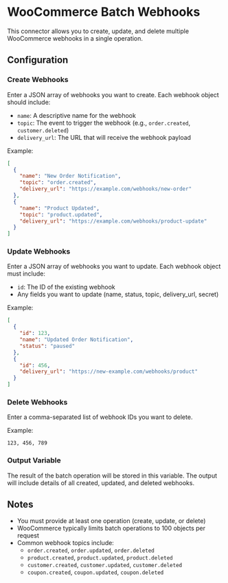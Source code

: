 # WooCommerce Batch Webhooks

This connector allows you to create, update, and delete multiple WooCommerce webhooks in a single operation.

## Configuration

### Create Webhooks

Enter a JSON array of webhooks you want to create. Each webhook object should include:
- `name`: A descriptive name for the webhook
- `topic`: The event to trigger the webhook (e.g., `order.created`, `customer.deleted`)
- `delivery_url`: The URL that will receive the webhook payload

Example:
```json
[
  {
    "name": "New Order Notification",
    "topic": "order.created",
    "delivery_url": "https://example.com/webhooks/new-order"
  },
  {
    "name": "Product Updated",
    "topic": "product.updated",
    "delivery_url": "https://example.com/webhooks/product-update"
  }
]
```

### Update Webhooks

Enter a JSON array of webhooks you want to update. Each webhook object must include:
- `id`: The ID of the existing webhook
- Any fields you want to update (name, status, topic, delivery_url, secret)

Example:
```json
[
  {
    "id": 123,
    "name": "Updated Order Notification",
    "status": "paused"
  },
  {
    "id": 456,
    "delivery_url": "https://new-example.com/webhooks/product"
  }
]
```

### Delete Webhooks

Enter a comma-separated list of webhook IDs you want to delete.

Example:
```
123, 456, 789
```

### Output Variable

The result of the batch operation will be stored in this variable. The output will include details of all created, updated, and deleted webhooks.

## Notes

- You must provide at least one operation (create, update, or delete)
- WooCommerce typically limits batch operations to 100 objects per request
- Common webhook topics include:
  - `order.created`, `order.updated`, `order.deleted`
  - `product.created`, `product.updated`, `product.deleted`
  - `customer.created`, `customer.updated`, `customer.deleted`
  - `coupon.created`, `coupon.updated`, `coupon.deleted`